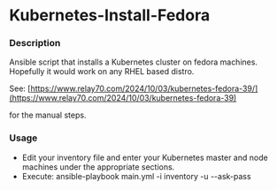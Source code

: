 # Kubernetes-Install-Fedora

### Description

Ansible script that installs a Kubernetes cluster on fedora machines. Hopefully it would work on any RHEL based distro.

See: [https://www.relay70.com/2024/10/03/kubernetes-fedora-39/](https://www.relay70.com/2024/10/03/kubernetes-fedora-39)

for the manual steps.

### Usage

* Edit your inventory file and enter your Kubernetes master and  node machines under the appropriate sections.
* Execute: ansible-playbook main.yml -i inventory -u <user> --ask-pass
